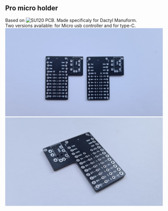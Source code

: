 ## Pro micro holder 
Based on ![SU120](https://github.com/e3w2q/su120-keyboard) PCB. Made specificaly for Dactyl Manuform.  
Two versions available: for Micro usb controller and for type-C.
![pic](promicro-holder.jpg)  
![pic](promicro-holder2.jpg)
